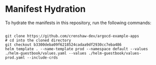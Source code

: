 
# Manifest Hydration

To hydrate the manifests in this repository, run the following commands:

```shell

git clone https://github.com/crenshaw-dev/argocd-example-apps
# cd into the cloned directory
git checkout b3300deba09f6218524cadaa9df2930cc7eba486
helm template . --name-template prod --namespace default --values ./helm-guestbook/values.yaml --values ./helm-guestbook/values-prod.yaml --include-crds
```